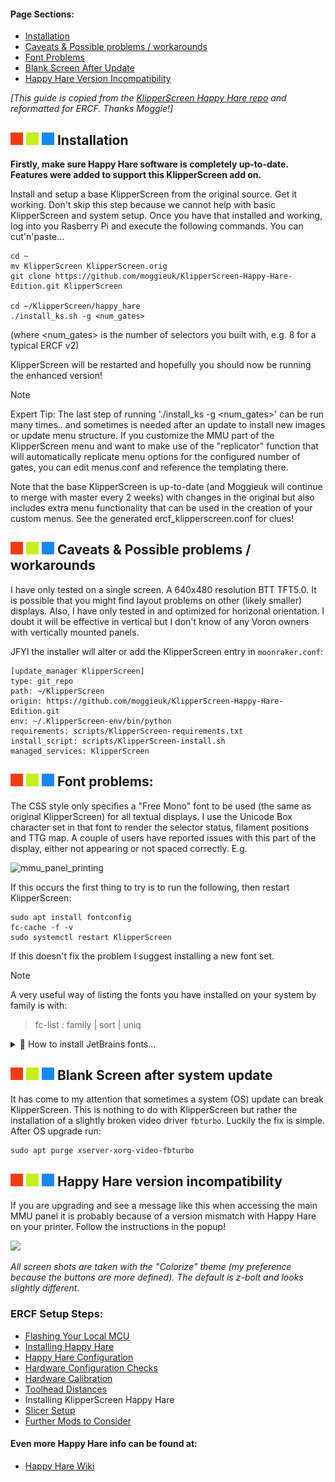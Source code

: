 #### Page Sections:
  - [Installation](#---installation)
  - [Caveats & Possible problems / workarounds](#---caveats--possible-problems--workarounds)
  - [Font Problems](#---font-problems)
  - [Blank Screen After Update](#---blank-screen-after-system-update)
  - [Happy Hare Version Incompatibility](#---happy-hare-version-incompatibility)
  
*\[This guide is copied from the [KlipperScreen Happy Hare repo](https://github.com/moggieuk/KlipperScreen-Happy-Hare-Edition) and reformatted for ERCF. Thanks Moggie!\]*

## ![#f03c15](assets/f03c15.png) ![#c5f015](assets/c5f015.png) ![#1589F0](assets/1589F0.png) Installation
**Firstly, make sure Happy Hare software is completely up-to-date. Features were added to support this KlipperScreen add on.**

Install and setup a base KlipperScreen from the original source. Get it working. Don't skip this step because we cannot help with basic KlipperScreen and system setup.  Once you have that installed and working, log into you Rasberry Pi and execute the following commands. You can cut'n'paste...

    cd ~
    mv KlipperScreen KlipperScreen.orig
    git clone https://github.com/moggieuk/KlipperScreen-Happy-Hare-Edition.git KlipperScreen
   
    cd ~/KlipperScreen/happy_hare
    ./install_ks.sh -g <num_gates>
   
(where <num_gates> is the number of selectors you built with, e.g. 8 for a typical ERCF v2)
   
KlipperScreen will be restarted and hopefully you should now be running the enhanced version!

> [!NOTE]  
> Expert Tip: The last step of running './install_ks -g <num_gates>' can be run many times.. and sometimes is needed after an update to install new images or update menu structure. If you customize the MMU part of the KlipperScreen menu and want to make use of the "replicator" function that will automatically replicate menu options for the configured number of gates, you can edit menus.conf and reference the templating there.

Note that the base KlipperScreen is up-to-date (and Moggieuk will continue to merge with master every 2 weeks) with changes in the original but also includes extra menu functionality that can be used in the creation of your custom menus.  See the generated ercf_klipperscreen.conf for clues!

## ![#f03c15](assets/f03c15.png) ![#c5f015](assets/c5f015.png) ![#1589F0](assets/1589F0.png) Caveats & Possible problems / workarounds
I have only tested on a single screen.  A 640x480 resolution BTT TFT5.0.   It is possible that you might find layout problems on other (likely smaller) displays.  Also, I have only tested in and optimized for horizonal orientation.  I doubt it will be effective in vertical but I don't know of any Voron owners with vertically mounted panels.

JFYI the installer will alter or add the KlipperScreen entry in `moonraker.conf`:

    [update_manager KlipperScreen]
    type: git_repo
    path: ~/KlipperScreen
    origin: https://github.com/moggieuk/KlipperScreen-Happy-Hare-Edition.git
    env: ~/.KlipperScreen-env/bin/python
    requirements: scripts/KlipperScreen-requirements.txt
    install_script: scripts/KlipperScreen-install.sh
    managed_services: KlipperScreen

## ![#f03c15](assets/f03c15.png) ![#c5f015](assets/c5f015.png) ![#1589F0](assets/1589F0.png) Font problems:
The CSS style only specifies a "Free Mono" font to be used (the same as original KlipperScreen) for all textual displays.  I use the Unicode Box character set in that font to render the selector status, filament positions and TTG map. A couple of users have reported issues with this part of the display, either not appearing or not spaced correctly.  E.g.

![mmu_panel_printing](https://github.com/moggieuk/KlipperScreen-Happy-Hare-Edition/blob/master/docs/img/mmu/font_problem.jpg)

If this occurs the first thing to try is to run the following, then restart KlipperScreen:

    sudo apt install fontconfig
    fc-cache -f -v
    sudo systemctl restart KlipperScreen

If this doesn't fix the problem I suggest installing a new font set.

> [!NOTE]  
> A very useful way of listing the fonts you have installed on your system by family is with:
> > fc-list : family | sort | uniq

<details>
<summary>🔹 How to install JetBrains fonts...</summary>

Download the JetBrains fonts from (www.jetbrains.com).  Extract the zip.  Copy all the `*.ttf` fonts (you will find them under fonts/ttf in the extracted zip) into `/usr/share/fonts/truetype` directory (you will have to sudo cp else you will likely get permission denied), then cache these fonts:

    cd <path where you extracted the font files>/fonts/ttf
    sudo cp *.ttf /usr/share/fonts/truetype
    fc-cache -f -v
     
Then finally update the font reference in the KlipperScreen css file:

    cd ~/KlipperScreen/styles

Edit the `base.css` file.  Find the css entry for `.mmu_status`, then change the font-family to:

    font-family:      JetBrains Mono;

(by default it is `font-family:     Free Mono;`)

Then restart KlipperScreen

    sudo systemctl restart KlipperScreen

If you have to do this, please let Moggieuk know the details about the operating system you are running on and how you installed KlipperScreen in the first place... if I can locate the source of the issue I might be able to workaround in the future.

</details>

## ![#f03c15](assets/f03c15.png) ![#c5f015](assets/c5f015.png) ![#1589F0](assets/1589F0.png) Blank Screen after system update
It has come to my attention that sometimes a system (OS) update can break KlipperScreen.  This is nothing to do with KlipperScreen but rather the installation of a slightly broken video driver `fbturbo`.  Luckily the fix is simple.  After OS upgrade run:

    sudo apt purge xserver-xorg-video-fbturbo

## ![#f03c15](assets/f03c15.png) ![#c5f015](assets/c5f015.png) ![#1589F0](assets/1589F0.png) Happy Hare version incompatibility
If you are upgrading and see a message like this when accessing the main MMU panel it is probably because of a version mismatch with Happy Hare on your printer.  Follow the instructions in the popup!

<img src="https://github.com/moggieuk/KlipperScreen-Happy-Hare-Edition/blob/master/docs/img/mmu/mmu_version_error.png" width=50%>

*All screen shots are taken with the "Colorize" theme (my preference because the buttons are more defined).  The default is z-bolt and looks slightly different.*



### ERCF Setup Steps:
- [Flashing Your Local MCU](https://github.com/Enraged-Rabbit-Community/ERCF_v2/blob/master/Documentation/Flashing-Local-MCU.md)
- [Installing Happy Hare](https://github.com/Enraged-Rabbit-Community/ERCF_v2/blob/master/Documentation/Installing-Happy-Hare.md)
- [Happy Hare Configuration](https://github.com/Enraged-Rabbit-Community/ERCF_v2/blob/master/Documentation/Happy-Hare-Configuration.md)
- [Hardware Configuration Checks](https://github.com/Enraged-Rabbit-Community/ERCF_v2/blob/master/Documentation/Hardware-configuration-checks.md)
- [Hardware Calibration](https://github.com/Enraged-Rabbit-Community/ERCF_v2/blob/master/Documentation/Hardware-Calibration.md)
- [Toolhead Distances](https://github.com/Enraged-Rabbit-Community/ERCF_v2/blob/master/Documentation/Toolhead-Distances.md)
- Installing KlipperScreen Happy Hare
- [Slicer Setup](https://github.com/Enraged-Rabbit-Community/ERCF_v2/blob/master/Documentation/Slicer-Setup.md)
- [Further Mods to Consider](https://github.com/Enraged-Rabbit-Community/ERCF_v2/blob/master/Documentation/Further-Mods.md)

#### Even more Happy Hare info can be found at:
- [Happy Hare Wiki](https://github.com/moggieuk/Happy-Hare/wiki)